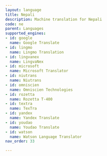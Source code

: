 ```yaml
---
layout: language
title: Nepali
description: Machine translation for Nepali
code: ne
parent: Languages
supported_engines:
- id: google
  name: Google Translate
- id: lingmo
  name: Lingmo Translation
- id: lingvanex
  name: LingvaNex
- id: microsoft
  name: Microsoft Translator
- id: niutrans
  name: Niutrans
- id: omniscien
  name: Omniscien Technologies
- id: rozetta
  name: Rozetta T-400
- id: textra
  name: TexTra
- id: yandex
  name: Yandex Translate
- id: youdao
  name: Youdao Translate
- id: watson
  name: Watson Language Translator
nav_order: 33

---
```



